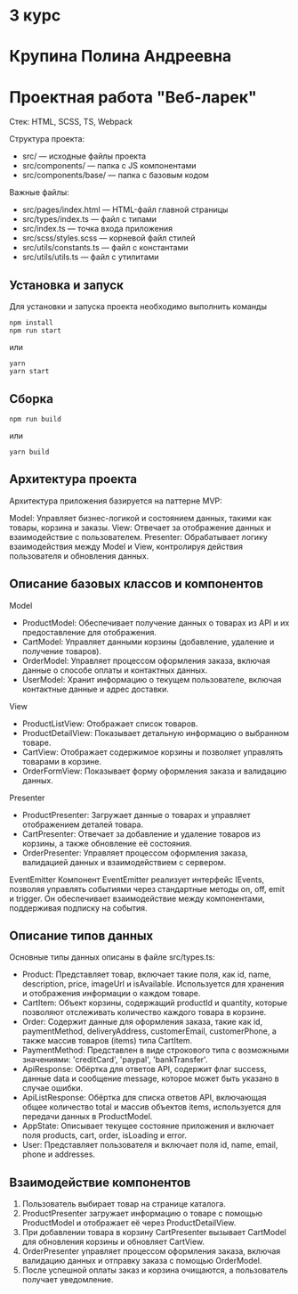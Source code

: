 # 3 курс
# Крупина Полина Андреевна
# Проектная работа "Веб-ларек"

Стек: HTML, SCSS, TS, Webpack

Структура проекта:
- src/ — исходные файлы проекта
- src/components/ — папка с JS компонентами
- src/components/base/ — папка с базовым кодом

Важные файлы:
- src/pages/index.html — HTML-файл главной страницы
- src/types/index.ts — файл с типами
- src/index.ts — точка входа приложения
- src/scss/styles.scss — корневой файл стилей
- src/utils/constants.ts — файл с константами
- src/utils/utils.ts — файл с утилитами

## Установка и запуск
Для установки и запуска проекта необходимо выполнить команды

```
npm install
npm run start
```

или

```
yarn
yarn start
```
## Сборка

```
npm run build
```

или

```
yarn build
```

## Архитектура проекта
Архитектура приложения базируется на паттерне MVP:

Model: Управляет бизнес-логикой и состоянием данных, такими как товары, корзина и заказы.
View: Отвечает за отображение данных и взаимодействие с пользователем.
Presenter: Обрабатывает логику взаимодействия между Model и View, контролируя действия пользователя и обновления данных.

## Описание базовых классов и компонентов
Model
- ProductModel: Обеспечивает получение данных о товарах из API и их предоставление для отображения.
- CartModel: Управляет данными корзины (добавление, удаление и получение товаров).
- OrderModel: Управляет процессом оформления заказа, включая данные о способе оплаты и контактных данных.
- UserModel: Хранит информацию о текущем пользователе, включая контактные данные и адрес доставки.

View
- ProductListView: Отображает список товаров.
- ProductDetailView: Показывает детальную информацию о выбранном товаре.
- CartView: Отображает содержимое корзины и позволяет управлять товарами в корзине.
- OrderFormView: Показывает форму оформления заказа и валидацию данных.

Presenter
- ProductPresenter: Загружает данные о товарах и управляет отображением деталей товара.
- CartPresenter: Отвечает за добавление и удаление товаров из корзины, а также обновление её состояния.
- OrderPresenter: Управляет процессом оформления заказа, валидацией данных и взаимодействием с сервером.

EventEmitter
Компонент EventEmitter реализует интерфейс IEvents, позволяя управлять событиями через стандартные методы on, off, emit и trigger. Он обеспечивает взаимодействие между компонентами, поддерживая подписку на события.

## Описание типов данных
Основные типы данных описаны в файле src/types.ts:

- Product: Представляет товар, включает такие поля, как id, name, description, price, imageUrl и isAvailable. Используется для хранения и отображения информации о каждом товаре.
- CartItem: Объект корзины, содержащий productId и quantity, которые позволяют отслеживать количество каждого товара в корзине.
- Order: Содержит данные для оформления заказа, такие как id, paymentMethod, deliveryAddress, customerEmail, customerPhone, а также массив товаров (items) типа CartItem.
- PaymentMethod: Представлен в виде строкового типа с возможными значениями: 'creditCard', 'paypal', 'bankTransfer'.
- ApiResponse<T>: Обёртка для ответов API, содержит флаг success, данные data и сообщение message, которое может быть указано в случае ошибки.
- ApiListResponse<T>: Обёртка для списка ответов API, включающая общее количество total и массив объектов items, используется для передачи данных в ProductModel.
- AppState: Описывает текущее состояние приложения и включает поля products, cart, order, isLoading и error.
- User: Представляет пользователя и включает поля id, name, email, phone и addresses.

## Взаимодействие компонентов
1. Пользователь выбирает товар на странице каталога.
2. ProductPresenter загружает информацию о товаре с помощью ProductModel и отображает её через ProductDetailView.
3. При добавлении товара в корзину CartPresenter вызывает CartModel для обновления корзины и обновляет CartView.
4. OrderPresenter управляет процессом оформления заказа, включая валидацию данных и отправку заказа с помощью OrderModel.
5. После успешной оплаты заказ и корзина очищаются, а пользователь получает уведомление.